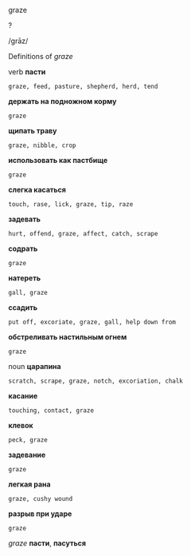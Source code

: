 graze

?

/ɡrāz/

Definitions of _graze_

verb
**пасти**

    graze, feed, pasture, shepherd, herd, tend
**держать на подножном корму**

    graze
**щипать траву**

    graze, nibble, crop
**использовать как пастбище**

    graze
**слегка касаться**

    touch, rase, lick, graze, tip, raze
**задевать**

    hurt, offend, graze, affect, catch, scrape
**содрать**

    graze
**натереть**

    gall, graze
**ссадить**

    put off, excoriate, graze, gall, help down from
**обстреливать настильным огнем**

    graze

noun
**царапина**

    scratch, scrape, graze, notch, excoriation, chalk
**касание**

    touching, contact, graze
**клевок**

    peck, graze
**задевание**

    graze
**легкая рана**

    graze, cushy wound
**разрыв при ударе**

    graze

_graze_
**пасти**, **пасуться**